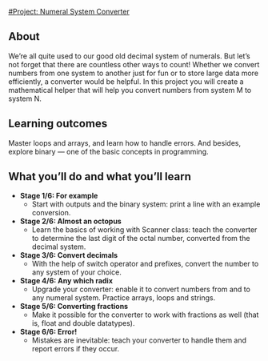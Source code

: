 [#Project: Numeral System Converter](https://hyperskill.org/projects/41)

## About
We’re all quite used to our good old decimal system of numerals. But let’s not forget that there are countless other ways to count! Whether we convert numbers from one system to another just for fun or to store large data more efficiently, a converter would be helpful. In this project you will create a mathematical helper that will help you convert numbers from system M to system N.

## Learning outcomes
Master loops and arrays, and learn how to handle errors. And besides, explore binary — one of the basic concepts in programming.

## What you’ll do and what you’ll learn
- **Stage 1/6: For example**
  - Start with outputs and the binary system: print a line with an example conversion.
- **Stage 2/6: Almost an octopus**
  - Learn the basics of working with Scanner class: teach the converter to determine the last digit of the octal number, converted from the decimal system.
- **Stage 3/6: Convert decimals**
  - With the help of switch operator and prefixes, convert the number to any system of your choice.
- **Stage 4/6: Any which radix**
  - Upgrade your converter: enable it to convert numbers from and to any numeral system. Practice arrays, loops and strings.
- **Stage 5/6: Converting fractions**
  - Make it possible for the converter to work with fractions as well (that is, float and double datatypes).
- **Stage 6/6: Error!**
  - Mistakes are inevitable: teach your converter to handle them and report errors if they occur. 
